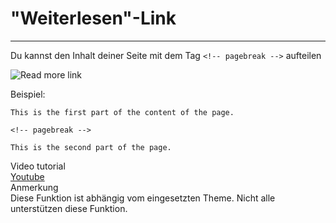 # "Weiterlesen"-Link
<!-- Position: 3 -->
<!-- Date: 2017-08-24 22:00:00 -->
---
Du kannst den Inhalt deiner Seite mit dem Tag `<!-- pagebreak -->` aufteilen

![Read more link](https://df6m0u2ovo2fu.cloudfront.net/images/documentation-english/read-more-link.png)

Beispiel:
```
This is the first part of the content of the page.

<!-- pagebreak -->

This is the second part of the page.
```

<div class="note">
<div class="title">Video tutorial</div>
<a href="https://www.youtube.com/watch?v=8M7RqkwmAoY">Youtube</a>
</div>

<div class="note">
<div class="title">Anmerkung</div>
Diese Funktion ist abhängig vom eingesetzten Theme. Nicht alle unterstützen diese Funktion.
</div>

